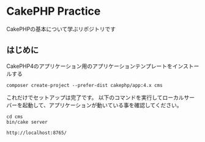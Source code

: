 # CakePHP Practice
CakePHPの基本について学ぶリポジトリです

## はじめに

CakePHP4のアプリケーション用のアプリケーションテンプレートをインストールする

```
composer create-project --prefer-dist cakephp/app:4.x cms   
```

これだけでセットアップは完了です。
以下のコマンドを実行してローカルサーバーを起動して、アプリケーションが動いている事を確認してください。
```
cd cms
bin/cake server
```

`http://localhost:8765/`